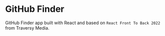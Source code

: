 # GitHub Finder

GitHub Finder app built with React and based on `React Front To Back 2022` from Traversy Media.
